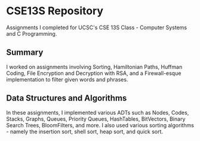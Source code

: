 # CSE13S Repository

Assignments I completed for UCSC's CSE 13S Class - Computer Systems and C Programming. 

## Summary

I worked on assignments involving Sorting, Hamiltonian Paths, Huffman Coding, File Encryption and Decryption with RSA, and a Firewall-esque implementation to filter given words and phrases.

## Data Structures and Algorithms

In these assignments, I implemented various ADTs such as Nodes, Codes, Stacks, Graphs, Queues, Priority Queues, HashTables, BitVectors, Binary Search Trees, BloomFilters, and more. I also used various sorting algorithms - namely the insertion sort, shell sort, heap sort, and quick sort. 
